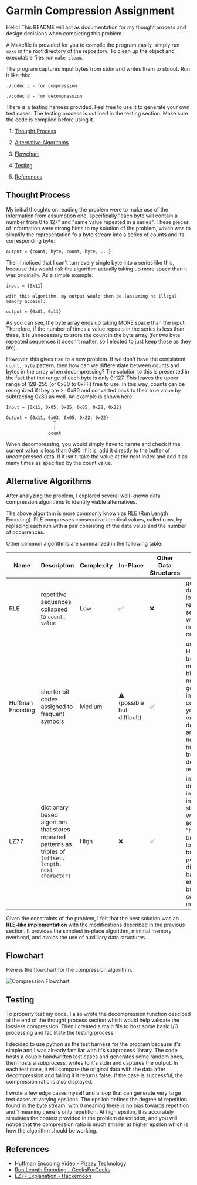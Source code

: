 # Garmin Compression Assignment

Hello! This README will act as documentation for my thought process and design decisions when completing this problem. 

A Makefile is provided for you to compile the program easily, simply run `make` in the root directory of the repository. To clean up the object and executable files run `make clean`.

The program captures input bytes from stdin and writes them to stdout. Run it like this:

```
./codec c - for compression

./codec d - for decompression
```

There is a testing harness provided. Feel free to use it to generate your own test cases. The testing process is outlined in the testing section. Make sure the code is compiled before using it.

1. [Thought Process](#thought-process)

2. [Alternative Algorithms](#alternative-algorithms)

3. [Flowchart](#flowchart)

4. [Testing](#testing)

5. [References](#references)

## Thought Process

My initial thoughts on reading the problem were to make use of the information from assumption one, specifically "each byte will contain a number from 0 to 127" and "same value repeated in a series". These pieces of information were strong hints to my solution of the problem, which was to simplify the representation fo a byte stream into a series of counts and its corresponding byte:

```
output = {count, byte, count, byte, ...}
```

Then I noticed that I can't turn every single byte into a series like this, because this would risk the algorithm actually taking up more space than it was originally. As a simple example:

```
input = {0x11}

with this algorithm, my output would then be (assuming no illegal memory access):

output = {0x01, 0x11}
```

As you can see, the byte array ends up taking MORE space than the input. Therefore, if the number of times a value repeats in the series is less than three, it is unnecessary to store the count in the byte array (for two byte repeated sequences it doesn't matter, so I elected to just keep those as they are). 

However, this gives rise to a new problem. If we don't have the conisistent `count, byte` pattern, then how can we differentiate between counts and bytes in the array when decompressing? The solution to this is presented in the fact that the range of each byte is only 0-127. This leaves the upper range of 128-255 (or 0x80 to 0xFF) free to use. In this way, counts can be recognized if they are >=0x80 and converted back to their true value by subtracting 0x80 as well. An example is shown here:

```
Input = {0x11, 0x05, 0x05, 0x05, 0x22, 0x22}

Output = {0x11, 0x03, 0x05, 0x22, 0x22}
                  ^
                  |
                count
```

When decompressing, you would simply have to iterate and check if the current value is less than 0x80. If it is, add it directly to the buffer of uncompressed data. If it isn't, take the value at the next index and add it as many times as specified by the count value.

## Alternative Algorithms

After analyzing the problem, I explored several well-known data compression algorithms to identify viable alternatives.

The above algorithm is more commonly known as RLE (Run Length Encoding). RLE compresses consecutive identical values, called runs, by replacing each run with a pair consisting of the data value and the number of occurrences.

Other common algorithms are summarized in the following table:

| Name | Description | Complexity | In-Place | Other Data Structures | Notes |
|------|:-------|------|------|------|------|
| RLE | repetitive sequences collapsed to `count, value` | Low | ✅ | ❌ | good for data with lots of repetitive sequences, works well in this context |
| Huffman Encoding | shorter bit codes assigned to frequent symbols | Medium | ⚠️ (possible but difficult) | ✅ | uses a Huffman tree to store meanings of bit values, not really gonna work in this context as you can only return data size and you need a huffman tree to decompress as well |
| LZ77 | dictionary based algorithm that stores repeated patterns as triples of `(offset, length, next character)` | High | ❌ | ✅ | involves dividing the input data into a sliding window that acts as a "history" buffer and a look-ahead buffer. powerful dictionary-based encoding but too complex for in-place |


Given the constraints of the problem, I felt that the best solution was an **RLE-like implementation** with the modifications described in the previous section. It provides the simplest in-place algorithm, minimal memory overhead, and avoids the use of auxilliary data structures. 

## Flowchart

Here is the flowchart for the compression algorithm.

![Compression Flowchart](./doc/compression_garmin.drawio.png)



## Testing

To properly test my code, I also wrote the decompression function descibed at the end of the thought process section which would help validate the lossless compression. Then I created a main file to host some basic I/O processing and facilitate the testing process.

I decided to use python as the test harness for the program because it's simple and I was already familiar with it's subprocess library. The code hosts a couple handwritten test cases and generates some random ones, then hosts a subprocess, writes to it's stdin and captures the output. In each test case, it will compare the original data with the data after decompression and failing if it returns false. If the case is successful, the compression ratio is also displayed. 

I wrote a few edge cases myself and a loop that can generate very large test cases at varying epsilons. The epsilon defines the degree of repetition found in the byte stream, with 0 meaning there is no bias towards repetition and 1 meaning there is only repetition. At high epsilon, this accurately simulates the context provided in the problem description, and you will notice that the compression ratio is much smaller at higher epsilon which is how the algorithm should be working.


## References

- [Huffman Encoding Video - Pizzey Technology](https://www.youtube.com/watch?v=iEm1NRyEe5c)
- [Run Length Encoding - GeeksForGeeks](https://www.geeksforgeeks.org/dsa/run-length-encoding/)
- [LZ77 Explanation - Hackernoon](https://hackernoon.com/how-lz77-data-compression-works-yk113te0)